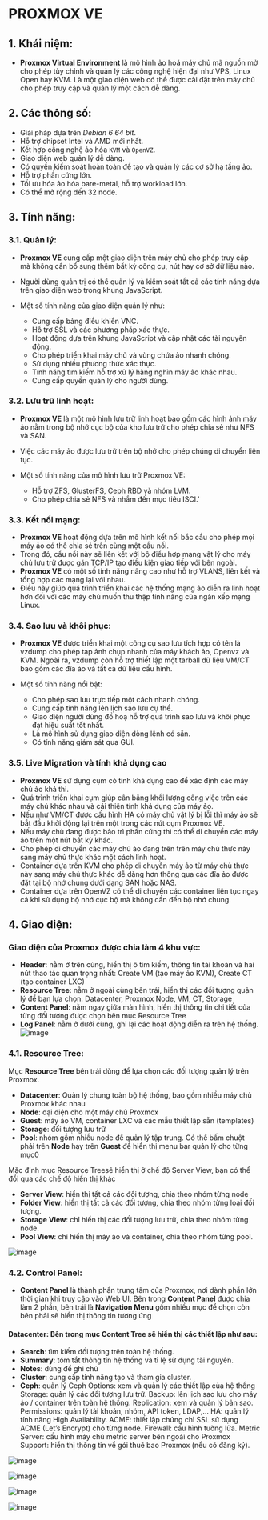 # PROXMOX VE

## 1. Khái niệm:
- **Proxmox Virtual Environment** là mô hình ảo hoá máy chủ mã nguồn mở cho phép tùy chỉnh và quản lý các công nghệ hiện đại như VPS, Linux Open hay KVM. Là một giao diện web có thể được cài đặt trên máy chủ cho phép truy cập và quản lý một cách dễ dàng. 

## 2. Các thông số: 
- Giải pháp dựa trên *Debian 6 64 bit*.
- Hỗ trợ chipset Intel và AMD mới nhất.
- Kết hợp công nghệ ảo hóa `KVM` và `OpenVZ`.
- Giao diện web quản lý dễ dàng.
- Có quyền kiểm soát hoàn toàn để tạo và quản lý các cơ sở hạ tầng ảo.
- Hỗ trợ phần cứng lớn.
- Tối ưu hóa ảo hóa bare-metal, hỗ trợ workload lớn.
- Có thể mở rộng đến 32 node.

## 3. Tính năng:
### 3.1. Quản lý:
- **Proxmox VE** cung cấp một giao diện trên máy chủ cho phép truy cập mà không cần bổ sung thêm bất kỳ công cụ, nút hay cơ sở dữ liệu nào. 
- Người dùng quản trị có thể quản lý và kiểm soát tất cả các tính năng dựa trên giao diện web trong khung JavaScript.

- Một số tính năng của giao diện quản lý như:
    - Cung cấp bảng điều khiển VNC.
    - Hỗ trợ SSL và các phương pháp xác thực.
    - Hoạt động dựa trên khung JavaScript và cập nhật các tài nguyên động.
    - Cho phép triển khai máy chủ và vùng chứa ảo nhanh chóng.
    - Sử dụng nhiều phương thức xác thực.
    - Tính năng tìm kiếm hỗ trợ xử lý hàng nghìn máy ảo khác nhau.
    - Cung cấp quyền quản lý cho người dùng.

### 3.2. Lưu trữ linh hoạt:
- **Proxmox VE** là một mô hình lưu trữ linh hoạt bao gồm các hình ảnh máy ảo nằm trong bộ nhớ cục bộ của kho lưu trữ cho phép chia sẻ như NFS và SAN. 
- Việc các máy ảo được lưu trữ trên bộ nhớ cho phép chúng di chuyển liên tục.

- Một số tính năng của mô hình lưu trữ Proxmox VE:
    - Hỗ trợ ZFS, GlusterFS, Ceph RBD và nhóm LVM.
    - Cho phép chia sẻ NFS và nhắm đến mục tiêu ISCI.'

### 3.3. Kết nối mạng: 
- **Proxmox VE** hoạt động dựa trên mô hình kết nối bắc cầu cho phép mọi máy ảo có thể chia sẻ trên cùng một cầu nối. 
- Trong đó, cầu nối này sẽ liên kết với bộ điều hợp mạng vật lý cho máy chủ lưu trữ được gán TCP/IP tạo điều kiện giao tiếp với bên ngoài.
- **Proxmox VE** có một số tính năng nâng cao như hỗ trợ VLANS, liên kết và tổng hợp các mạng lại với nhau. 
- Điều này giúp quá trình triển khai các hệ thống mạng ảo diễn ra linh hoạt hơn đối với các máy chủ muốn thu thập tính năng của ngăn xếp mạng Linux.

### 3.4. Sao lưu và khôi phục: 
- **Proxmox VE** được triển khai một công cụ sao lưu tích hợp có tên là vzdump cho phép tạp ảnh chụp nhanh của máy khách ảo, Openvz và KVM. Ngoài ra, vzdump còn hỗ trợ thiết lập một tarball dữ liệu VM/CT bao gồm các đĩa ảo và tất cả dữ liệu cấu hình.

- Một số tính năng nổi bật:
    - Cho phép sao lưu trực tiếp một cách nhanh chóng.
    - Cung cấp tính năng lên lịch sao lưu cụ thể.
    - Giao diện người dùng đồ hoạ hỗ trợ quá trình sao lưu và khôi phục đạt hiệu suất tốt nhất.
    - Là mô hình sử dụng giao diện dòng lệnh có sẵn.
    - Có tính năng giám sát qua GUI.

### 3.5. Live Migration và tính khả dụng cao
- **Proxmox VE** sử dụng cụm có tính khả dụng cao để xác định các máy chủ ảo khả thi.
- Quá trình triển khai cụm giúp cân bằng khối lượng công việc trên các máy chủ khác nhau và cải thiện tính khả dụng của máy ảo.
- Nếu như VM/CT được cấu hình HA có máy chủ vật lý bị lỗi thì máy ảo sẽ bắt đầu khởi động lại trên một trong các nút cụm Proxmox VE.
- Nếu máy chủ đang được bảo trì phần cứng thì có thể di chuyển các máy ảo trên một nút bất kỳ khác.
- Cho phép di chuyển các máy chủ ảo đang trên trên máy chủ thực này sang máy chủ thực khác một cách linh hoạt.
- Container dựa trên KVM cho phép di chuyển máy ảo từ máy chủ thực này sang máy chủ thực khác dễ dàng hơn thông qua các đĩa ảo được đặt tại bộ nhớ chung dưới dạng SAN hoặc NAS.
- Container dựa trên OpenVZ có thể di chuyển các container liên tục ngay cả khi sử dụng bộ nhớ cục bộ mà không cần đến bộ nhớ chung.

## 4. Giao diện:
### Giao diện của Proxmox được chia làm 4 khu vực:
- **Header**: nằm ở trên cùng, hiển thị ô tìm kiếm, thông tin tài khoàn và hai nút thao tác quan trọng nhất: Create VM (tạo máy ảo KVM), Create CT (tạo container LXC)
- **Resource Tree**: nằm ở ngoài cùng bên trái, hiển thị các đối tượng quản lý để bạn lựa chọn: Datacenter, Proxmox Node, VM, CT, Storage
- **Content Panel**: nằm ngay giữa màn hình, hiển thị thông tin chi tiết của từng đối tượng được chọn bên mục Resource Tree
- **Log Panel**: nằm ở dưới cùng, ghi lại các hoạt động diễn ra trên hệ thống.
![image](https://github.com/user-attachments/assets/d93bbce8-e21a-4486-959b-1c28b526c7d0)

### 4.1. Resource Tree: 
Mục **Resource Tree** bên trái dùng để lựa chọn các đối tượng quản lý trên Proxmox.
- **Datacenter**: Quản lý chung toàn bộ hệ thống, bao gồm nhiều máy chủ Proxmox khác nhau
- **Node**: đại diện cho một máy chủ Proxmox
- **Guest**: máy ảo VM, container LXC và các mẫu thiết lập sẵn (templates)
- **Storage**: đối tượng lưu trữ
- **Pool**: nhóm gồm nhiều node để quản lý tập trung.
Có thể bấm chuột phải trên **Node** hay trên **Guest** để hiển thị menu bar quản lý cho từng mục0

Mặc định mục Resource Treesẽ hiển thị ở chế độ Server View, bạn có thể đổi qua các chế độ hiển thị khác
- **Server View**: hiển thị tất cả các đối tượng, chia theo nhóm từng node
- **Folder View**: hiển thị tất cả các đối tượng, chia theo nhóm từng loại đối tượng.
- **Storage View**: chỉ hiển thị các đối tượng lưu trữ, chia theo nhóm từng node.
- **Pool View**: chỉ hiển thị máy ảo và container, chia theo nhóm từng pool.

![image](https://github.com/user-attachments/assets/559b1ab4-9ccd-4efd-afea-f1bb6d846a41)

### 4.2. Control Panel:
- **Content Panel** là thành phần trung tâm của Proxmox, nơi dành phần lớn thời gian khi truy cập vào Web UI. Bên trong **Content Panel** được chia làm 2 phần, bên trái là **Navigation Menu** gồm nhiều mục để chọn còn bên phải sẽ hiển thị thông tin tương ứng
#### Datacenter: Bên trong mục Content Tree sẽ hiển thị các thiết lập như sau:
- **Search**: tìm kiếm đối tượng trên toàn hệ thống.
- **Summary**: tóm tắt thông tin hệ thống và tỉ lệ sử dụng tài nguyên.
- **Notes**: dùng để ghi chú
- **Cluster**: cung cấp tính năng tạo và tham gia cluster.
- **Ceph**: quản lý Ceph
Options: xem và quản lý các thiết lập của hệ thống
Storage: quản lý các đối tượng lưu trữ.
Backup: lên lịch sao lưu cho máy ảo / container trên toàn hệ thống.
Replication: xem và quản lý bản sao.
Permissions: quản lý tài khoản, nhóm, API token, LDAP,…
HA: quản lý tính năng High Availability.
ACME: thiết lập chứng chỉ SSL sử dụng ACME (Let’s Encrypt) cho từng node.
Firewall: cấu hình tường lửa.
Metric Server: cấu hình máy chủ metric server bên ngoài cho Proxmox
Support: hiển thị thông tin về gói thuê bao Proxmox (nếu có đăng ký).

![image](https://github.com/user-attachments/assets/0a740f27-3d7a-4eac-8085-b422af4bf391)


![image](https://github.com/user-attachments/assets/7202133b-5cc2-4dfb-a904-7baef727270d)

![image](https://github.com/user-attachments/assets/a1583fba-eebd-4220-9293-d0c281bb2b40)

![image](https://github.com/user-attachments/assets/0b8c4114-e458-4909-b2b2-96494fa8bba1)
